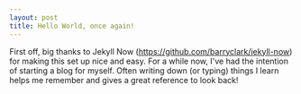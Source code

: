 ```yaml
---
layout: post
title: Hello World, once again!
---
```


First off, big thanks to Jekyll Now (https://github.com/barryclark/jekyll-now) for making this set up nice and easy. For a while now, I've had the intention of starting a blog for myself. Often writing down (or typing) things I learn helps me remember and gives a great reference to look back!